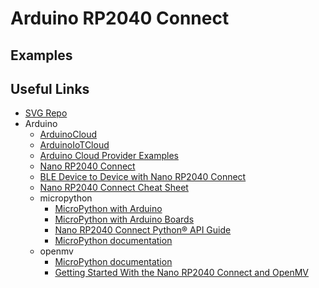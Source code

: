 # Arduino RP2040 Connect

## Examples

## Useful Links

* [SVG Repo](https://www.svgrepo.com/)
* Arduino
  * [ArduinoCloud](https://create.arduino.cc/)
  * [ArduinoIoTCloud](https://github.com/arduino-libraries/ArduinoIoTCloud)
  * [Arduino Cloud Provider Examples](https://github.com/arduino/ArduinoCloudProviderExamples)
  * [Nano RP2040 Connect](https://docs.arduino.cc/hardware/nano-rp2040-connect)
  * [BLE Device to Device with Nano RP2040 Connect](https://docs.arduino.cc/tutorials/nano-rp2040-connect/rp2040-ble-device-to-device)
  * [Nano RP2040 Connect Cheat Sheet](https://docs.arduino.cc/tutorials/nano-rp2040-connect/rp2040-01-technical-reference)
  * micropython
    * [MicroPython with Arduino](https://docs.arduino.cc/micropython/)
    * [MicroPython with Arduino Boards](https://docs.arduino.cc/learn/programming/arduino-and-python)
    * [Nano RP2040 Connect Python® API Guide](https://docs.arduino.cc/tutorials/nano-rp2040-connect/rp2040-python-api)
    * [MicroPython documentation](https://docs.micropython.org/en/latest/)
  * openmv
    * [MicroPython documentation](https://docs.openmv.io/)
    * [Getting Started With the Nano RP2040 Connect and OpenMV](https://docs.arduino.cc/tutorials/nano-rp2040-connect/rp2040-openmv-setup)
